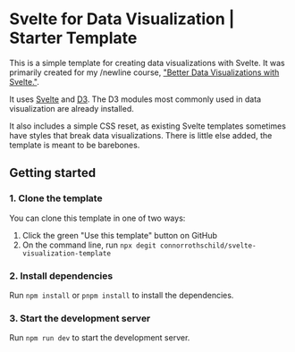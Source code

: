 # Svelte for Data Visualization | Starter Template

This is a simple template for creating data visualizations with Svelte. It was primarily created for my /newline course, ["Better Data Visualizations with Svelte."](https://www.newline.co/courses/better-data-visualizations-with-svelte/welcome).

It uses [Svelte](https://svelte.dev/) and [D3](https://d3js.org/). The D3 modules most commonly used in data visualization are already installed. 

It also includes a simple CSS reset, as existing Svelte templates sometimes have styles that break data visualizations. There is little else added, the template is meant to be barebones.

## Getting started

### 1. Clone the template

You can clone this template in one of two ways:
1. Click the green "Use this template" button on GitHub
2. On the command line, run `npx degit connorrothschild/svelte-visualization-template`

### 2. Install dependencies

Run `npm install` or `pnpm install` to install the dependencies.

### 3. Start the development server

Run `npm run dev` to start the development server.